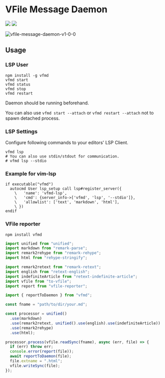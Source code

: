 # VFile Message Daemon

[![](https://img.shields.io/github/checks-status/LumaKernel/vfile-message-daemon/master?style=flat-square)](https://github.com/LumaKernel/vfile-message-daemon/actions?query=branch%3Amaster)
[![](https://img.shields.io/npm/v/vfmd?style=flat-square)](https://www.npmjs.com/package/vfmd)

![vfile-message-daemon-v1-0-0](https://user-images.githubusercontent.com/29811106/105132160-c3b4e400-5b2d-11eb-8630-d9b8a7232808.png)

## Usage

### LSP User

```shell
npm install -g vfmd
vfmd start
vfmd status
vfmd stop
vfmd restart
```

Daemon should be running beforehand.

You can also use `vfmd start --attach` or `vfmd restart --attach` not to spawn detached process.

### LSP Settings

Configure following commands to your editors' LSP Client.

```shell
vfmd lsp
# You can also use stdin/stdout for communication.
# vfmd lsp --stdio
```

### Example for vim-lsp

```vim
if executable("vfmd")
  autocmd User lsp_setup call lsp#register_server({
    \   'name': 'vfmd-lsp',
    \   'cmd': {server_info->['vfmd', 'lsp', '--stdio']},
    \   'allowlist': ['text', 'markdown', 'html'],
    \ })
endif
```

### VFile reporter

```shell
npm install vfmd
```

```typescript
import unified from "unified";
import markdown from "remark-parse";
import remark2rehype from "remark-rehype";
import html from "rehype-stringify";

import remark2retext from "remark-retext";
import english from "retext-english";
import indefiniteArticle from "retext-indefinite-article";
import vfile from "to-vfile";
import report from "vfile-reporter";

import { reportToDaemon } from "vfmd";

const fname = "path/to/dir/your.md";

const processor = unified()
  .use(markdown)
  .use(remark2retext, unified().use(english).use(indefiniteArticle))
  .use(remark2rehype)
  .use(html);

processor.process(vfile.readSync(fname), async (err, file) => {
  if (err) throw err;
  console.error(report(file));
  await reportToDaemon(file);
  file.extname = ".html";
  vfile.writeSync(file);
});
```
